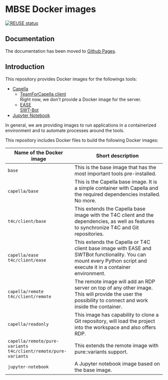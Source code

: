 <!--
 ~ SPDX-FileCopyrightText: Copyright DB Netz AG and the capella-collab-manager contributors
 ~ SPDX-License-Identifier: Apache-2.0
 -->

<!--
SPDX-FileCopyrightText: Copyright DB Netz AG and the capella-collab-manager contributors
SPDX-License-Identifier: Apache-2.0
-->

# MBSE Docker images

[![REUSE status](https://api.reuse.software/badge/github.com/DSD-DBS/capella-dockerimages)](https://api.reuse.software/info/github.com/DSD-DBS/capella-dockerimages)

## Documentation

The documentation has been moved to [Github Pages](https://dsd-dbs.github.io/capella-dockerimages/).

## Introduction

This repository provides Docker images for the followings tools:

- [Capella](https://www.eclipse.org/capella/)
  - [TeamForCapella client](https://www.obeosoft.com/en/team-for-capella) \
    Right now, we don't provide a Docker image for the server.
  - [EASE](https://www.eclipse.org/ease/) \
    [SWT-Bot](https://www.eclipse.org/swtbot/)
- [Jupyter Notebook](https://jupyter.org/)

In general, we are providing images to run applications in a containerized environment and to automate processes around the tools.

This repository includes Docker files to build the following Docker images:

<!-- prettier-ignore -->
| Name of the Docker image | Short description |
|------|---|
| `base` |This is the base image that has the most important tools pre-installed.|
| `capella/base`|This is the Capella base image. It is a simple container with Capella and the required dependencies installed. No more.|
| `t4c/client/base`|This extends the Capella base image with the T4C client and the dependencies, as well as features to synchronize T4C and Git repositories.|
| `capella/ease`<br>`t4c/client/ease`|This extends the Capella or T4C client base image with EASE and SWTBot functionality. You can mount every Python script and execute it in a container environment. |
| `capella/remote`<br>`t4c/client/remote`|The remote image will add an RDP server on top of any other image. This will provide the user the possibility to connect and work inside the container.|
| `capella/readonly`|This image has capability to clone a Git repository, will load the project into the workspace and also offers RDP.|
| `capella/remote/pure-variants`<br>`t4c/client/remote/pure-variants`|This extends the remote image with pure::variants support.|
| `jupyter-notebook`|A Jupyter notebook image based on the base image.|
